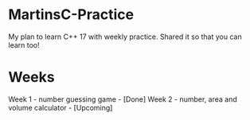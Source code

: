 # MartinsC-Practice
My plan to learn C++ 17 with weekly practice. Shared it so that you can learn too!
# Weeks
Week 1 - number guessing game - [Done]
Week 2 - number, area and volume calculator - [Upcoming]
